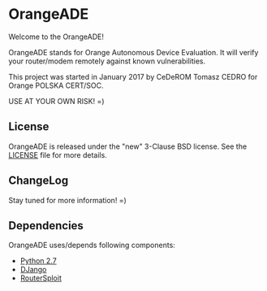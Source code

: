 # OrangeADE

Welcome to the OrangeADE!

OrangeADE stands for Orange Autonomous Device Evaluation. It will verify your router/modem remotely against known vulnerabilities.

This project was started in January 2017 by CeDeROM Tomasz CEDRO for Orange POLSKA CERT/SOC.

USE AT YOUR OWN RISK! =)

## License

OrangeADE is released under the "new" 3-Clause BSD license. See the [LICENSE](LICENSE) file for more details.

## ChangeLog

Stay tuned for more information! =)

## Dependencies

OrangeADE uses/depends following components:
* [Python 2.7](http://www.python.org)
* [DJango](https://www.djangoproject.org)
* [RouterSploit](https://github.com/reverse-shell/routersploit)

